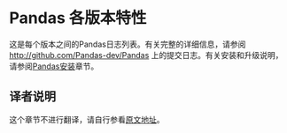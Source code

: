 # Pandas 各版本特性

这是每个版本之间的Pandas日志列表。有关完整的详细信息，请参阅 http://github.com/Pandas-dev/Pandas 上的提交日志。有关安装和升级说明，请参阅[Pandas安装](/installation/index.html)章节。

## 译者说明

这个章节不进行翻译，请自行参看[原文地址](https://Pandas.pydata.org/Pandas-docs/stable/whatsnew/index.html)。